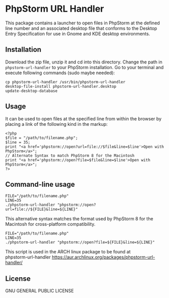 # PhpStorm URL Handler

This package contains a launcher to open files in PhpStorm at the defined line
number and an associated desktop file that conforms to the Desktop Entry
Specification for use in Gnome and KDE desktop environments.

## Installation
Download the zip file, unzip it and cd into this directory.
Change the path in `phpstorm-url-handler` to your PhpStorm installation.
Go to your terminal and execute following commands (sudo maybe needed): 

    cp phpstorm-url-handler /usr/bin/phpstorm-url-handler
    desktop-file-install phpstorm-url-handler.desktop
    update-desktop-database

## Usage

It can be used to open files at the specified line from within the browser by 
placing a link of the following kind in the markup:

    <?php
    $file = "/path/to/filename.php";
    $line = 35;
    print "<a href='phpstorm://open?url=file://$file&line=$line'>Open with PhpStorm</a>";
    // Alternate Syntax to match PhpStorm 8 for the Macintosh
    print "<a href='phpstorm://open?file=$file&line=$line'>Open with PhpStorm</a>";
    ?>

## Command-line usage

    FILE="/path/to/filename.php"
    LINE=35
    ./phpstorm-url-handler "phpstorm://open?url=file://${FILE}&line=${LINE}"


This alternative syntax matches the format used by
PhpStorm 8 for the Macintosh for cross-platform compatibility.

    FILE="/path/to/filename.php"
    LINE=35
    ./phpstorm-url-handler "phpstorm://open?file=${FILE}&line=${LINE}"

This script is used in the ARCH linux package to be found at  
phpstorm-url-handler https://aur.archlinux.org/packages/phpstorm-url-handler/

## License

GNU GENERAL PUBLIC LICENSE

